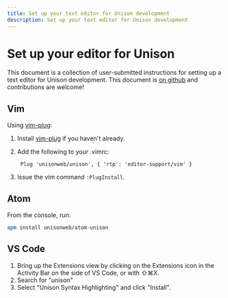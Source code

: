 ```yaml
---
title: Set up your text editor for Unison development
description: Set up your text editor for Unison development
---
```


# Set up your editor for Unison

This document is a collection of user-submitted instructions for setting up a text editor for Unison development. This document is [on github][githublink] and contributions are welcome!

[githublink]: https://github.com/unisonweb/unisonweb-org/blob/master/src/data/docs/editor-setup.md
[vimplug]: https://github.com/junegunn/vim-plug

## Vim

Using [vim-plug][vimplug]:

1. Install [vim-plug][vimplug] if you haven't already.
2. Add the following to your .vimrc:

        Plug 'unisonweb/unison', { 'rtp': 'editor-support/vim' }

3. Issue the vim command `:PlugInstall`.

## Atom

From the console, run:

``` bash
apm install unisonweb/atom-unison
```

## VS Code

1. Bring up the Extensions view by clicking on the Extensions icon in the Activity Bar on the side of VS Code, or with ⇧⌘X.
2. Search for "unison"
3. Select "Unison Syntax Highlighting" and click "Install".
